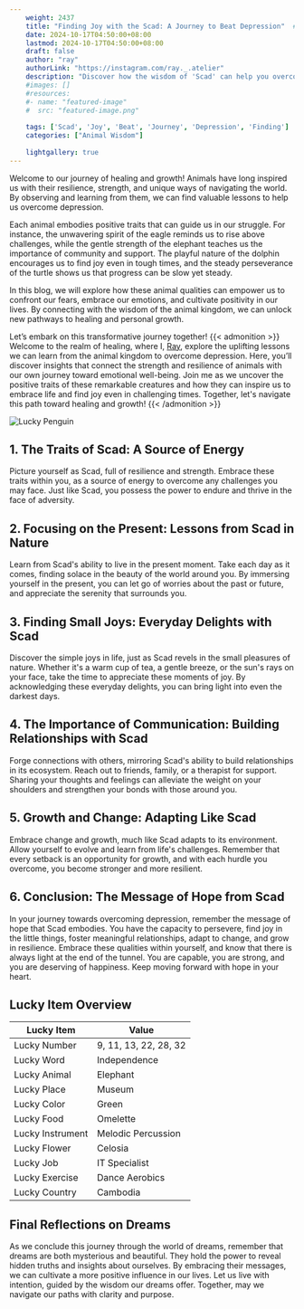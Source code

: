 ```yaml
---
    weight: 2437
    title: "Finding Joy with the Scad: A Journey to Beat Depression"  # Assuming 'title' column exists
    date: 2024-10-17T04:50:00+08:00
    lastmod: 2024-10-17T04:50:00+08:00
    draft: false
    author: "ray"
    authorLink: "https://instagram.com/ray._.atelier"
    description: "Discover how the wisdom of 'Scad' can help you overcome depression and find joy in your life journey."
    #images: []
    #resources:
    #- name: "featured-image"
    #  src: "featured-image.png"
    
    tags: ['Scad', 'Joy', 'Beat', 'Journey', 'Depression', 'Finding']
    categories: ["Animal Wisdom"]
    
    lightgallery: true
---
```

    
Welcome to our journey of healing and growth! Animals have long inspired us with their resilience, strength, and unique ways of navigating the world. By observing and learning from them, we can find valuable lessons to help us overcome depression.

Each animal embodies positive traits that can guide us in our struggle. For instance, the unwavering spirit of the eagle reminds us to rise above challenges, while the gentle strength of the elephant teaches us the importance of community and support. The playful nature of the dolphin encourages us to find joy even in tough times, and the steady perseverance of the turtle shows us that progress can be slow yet steady.

In this blog, we will explore how these animal qualities can empower us to confront our fears, embrace our emotions, and cultivate positivity in our lives. By connecting with the wisdom of the animal kingdom, we can unlock new pathways to healing and personal growth.

Let’s embark on this transformative journey together!
{{< admonition >}}
Welcome to the realm of healing, where I, [Ray](https://instagram.com/ray._.atelier), explore the uplifting lessons we can learn from the animal kingdom to overcome depression. Here, you’ll discover insights that connect the strength and resilience of animals with our own journey toward emotional well-being. Join me as we uncover the positive traits of these remarkable creatures and how they can inspire us to embrace life and find joy even in challenging times. Together, let's navigate this path toward healing and growth!
{{< /admonition >}}

![Lucky Penguin](https://cdn.pixabay.com/photo/2024/09/07/02/34/penguins-9028827_1280.jpg "Lucky Penguin")

## 1. The Traits of Scad: A Source of Energy
Picture yourself as Scad, full of resilience and strength. Embrace these traits within you, as a source of energy to overcome any challenges you may face. Just like Scad, you possess the power to endure and thrive in the face of adversity.

## 2. Focusing on the Present: Lessons from Scad in Nature
Learn from Scad's ability to live in the present moment. Take each day as it comes, finding solace in the beauty of the world around you. By immersing yourself in the present, you can let go of worries about the past or future, and appreciate the serenity that surrounds you.

## 3. Finding Small Joys: Everyday Delights with Scad
Discover the simple joys in life, just as Scad revels in the small pleasures of nature. Whether it's a warm cup of tea, a gentle breeze, or the sun's rays on your face, take the time to appreciate these moments of joy. By acknowledging these everyday delights, you can bring light into even the darkest days.

## 4. The Importance of Communication: Building Relationships with Scad
Forge connections with others, mirroring Scad's ability to build relationships in its ecosystem. Reach out to friends, family, or a therapist for support. Sharing your thoughts and feelings can alleviate the weight on your shoulders and strengthen your bonds with those around you.

## 5. Growth and Change: Adapting Like Scad
Embrace change and growth, much like Scad adapts to its environment. Allow yourself to evolve and learn from life's challenges. Remember that every setback is an opportunity for growth, and with each hurdle you overcome, you become stronger and more resilient.

## 6. Conclusion: The Message of Hope from Scad
In your journey towards overcoming depression, remember the message of hope that Scad embodies. You have the capacity to persevere, find joy in the little things, foster meaningful relationships, adapt to change, and grow in resilience. Embrace these qualities within yourself, and know that there is always light at the end of the tunnel. You are capable, you are strong, and you are deserving of happiness. Keep moving forward with hope in your heart.


## Lucky Item Overview
| Lucky Item          | Value              |
|---------------|--------------------|
| Lucky Number        | 9, 11, 13, 22, 28, 32  |
| Lucky Word          | Independence |
| Lucky Animal        | Elephant |
| Lucky Place         | Museum     |
| Lucky Color         | Green     |
| Lucky Food          | Omelette      |
| Lucky Instrument    | Melodic Percussion |
| Lucky Flower        | Celosia    |
| Lucky Job           | IT Specialist       |
| Lucky Exercise      | Dance Aerobics  |
| Lucky Country       | Cambodia    |


##  Final Reflections on Dreams

As we conclude this journey through the world of dreams, remember that dreams are both mysterious and beautiful. They hold the power to reveal hidden truths and insights about ourselves. By embracing their messages, we can cultivate a more positive influence in our lives. Let us live with intention, guided by the wisdom our dreams offer. Together, may we navigate our paths with clarity and purpose.
